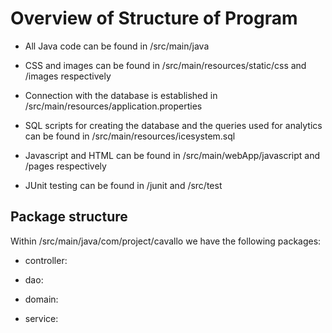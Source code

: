 # Overview of Structure of Program

- All Java code can be found in /src/main/java

- CSS and images can be found in /src/main/resources/static/css and /images respectively

- Connection with the database is established in /src/main/resources/application.properties

- SQL scripts for creating the database and the queries used for analytics can be found in /src/main/resources/icesystem.sql

- Javascript and HTML can be found in /src/main/webApp/javascript and /pages respectively

- JUnit testing can be found in /junit and /src/test

## Package structure

Within /src/main/java/com/project/cavallo we have the following packages:

- controller:

- dao: 

- domain: 

- service: 